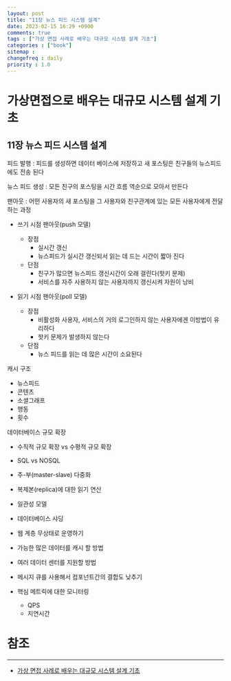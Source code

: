 ```yaml
---
layout: post
title: "11장 뉴스 피드 시스템 설계"
date: 2023-02-15 16:29 +0900
comments: true
tags : ["가상 면접 사례로 배우는 대규모 시스템 설계 기초"]
categories : ["book"]
sitemap :
changefreq : daily
priority : 1.0
---
```


# 가상면접으로 배우는 대규모 시스템 설계 기초
## 11장 뉴스 피드 시스템 설계

피드 발행 : 피드를 생성하면 데이터 베이스에 저장하고 새 포스팅은 친구들의 뉴스피드에도 전송 된다

뉴스 피드 생성 : 모든 친구의 포스팅을 시간 흐름 역순으로 모아서 만든다

팬아웃 : 어떤 사용자의 새 포스팅을 그 사용자와 친구관계에 있는 모든 사용자에게 전달하는 과정
* 쓰기 시점 팬아웃(push 모델)
  * 장점
    * 실시간 갱신
    * 뉴스피드가 실시간 갱신되서 읽는 데 드는 시간이 짧아 진다
  * 단점
    * 친구가 많으면 뉴스피드 갱신시간이 오래 걸린다(핫키 문제)
    * 서비스를 자주 사용하지 않는 사용자까지 갱신시켜 자원이 낭비

* 읽기 시점 팬아웃(poll 모델)
  * 장점 
    * 비활성화 사용자, 서비스의 거의 로그인하지 않는 사용자에겐 이방법이 유리하다
    * 핫키 문제가 발생하지 않는다
  * 단점
    * 뉴스 피드를 읽는 데 많은 시간이 소요된다

캐시 구조
* 뉴스피드
* 콘텐츠
* 소셜그래프
* 행동
* 횟수

데이터베이스 규모 확장
* 수직적 규모 확장 vs 수평적 규모 확장
* SQL vs NOSQL
* 주-부(master-slave) 다중화
* 복제본(replica)에 대한 읽기 연산
* 일관성 모델
* 데이터베이스 샤딩

* 웹 계층 무상태로 운영하기
* 가능한 많은 데이터를 캐시 할 방법
* 여러 데이터 센터를 지원할 방법
* 메시지 큐를 사용해서 컴포넌트간의 결합도 낮추기
* 핵심 메트릭에 대한 모니터링
  * QPS
  * 지연시간

# 참조

-----
* [가상 면접 사례로 배우는 대규모 시스템 설계 기초](http://www.yes24.com/Product/Goods/102819435)
